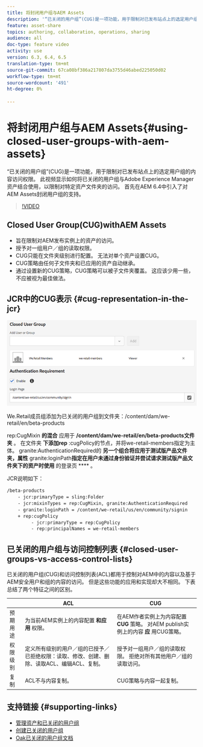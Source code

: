 ```yaml
---
title: 将封闭用户组与AEM Assets
description: '“已关闭的用户组”(CUG)是一项功能，用于限制对已发布站点上的选定用户组的内容访问权限。 此视频显示如何将已关闭的用户组与Adobe Experience Manager资产结合使用，以限制对特定资产文件夹的访问。 首先在AEM 6.4中引入了对AEM Assets封闭用户组的支持。 '
feature: asset-share
topics: authoring, collaboration, operations, sharing
audience: all
doc-type: feature video
activity: use
version: 6.3, 6.4, 6.5
translation-type: tm+mt
source-git-commit: 67ca08bf386a217807da3755d46abed225050d02
workflow-type: tm+mt
source-wordcount: '491'
ht-degree: 0%

---
```



# 将封闭用户组与AEM Assets{#using-closed-user-groups-with-aem-assets}

“已关闭的用户组”(CUG)是一项功能，用于限制对已发布站点上的选定用户组的内容访问权限。 此视频显示如何将已关闭的用户组与Adobe Experience Manager资产结合使用，以限制对特定资产文件夹的访问。 首先在AEM 6.4中引入了对AEM Assets封闭用户组的支持。

>[!VIDEO](https://video.tv.adobe.com/v/22155?quality=9&learn=on)

## Closed User Group(CUG)withAEM Assets

* 旨在限制对AEM发布实例上的资产的访问。
* 授予对一组用户／组的读取权限。
* CUG只能在文件夹级别进行配置。 无法对单个资产设置CUG。
* CUG策略由任何子文件夹和已应用的资产自动继承。
* 通过设置新的CUG策略，CUG策略可以被子文件夹覆盖。 这应该少用一些，不应被视为最佳做法。

## JCR中的CUG表示 {#cug-representation-in-the-jcr}

![JCR中的CUG表示](assets/closed-user-groups/folder-properties-closed-user-groups.png)

We.Retail成员组添加为已关闭的用户组到文件夹：/content/dam/we-retail/en/beta-products

rep:CugMixin **的混合** 应用于 **/content/dam/we-retail/en/beta-products文件夹** 。 在文件夹 **下添加rep** :cugPolicy的节点，并将we-retail-members指定为主体。 granite:AuthenticationRequired的 **另一个组合将应用于测试版产品文件夹，属性** granite:loginPath**指定在用户未通过身份验证并尝试请求测试版产品文件夹下的资产时使用** 的登录页 **** 。

JCR说明如下：

```xml
/beta-products
    - jcr:primaryType = sling:Folder
    - jcr:mixinTypes = rep:CugMixin, granite:AuthenticationRequired
    - granite:loginPath = /content/we-retail/us/en/community/signin
    + rep:cugPolicy
         - jcr:primaryType = rep:CugPolicy
         - rep:principalNames = we-retail-members
```

## 已关闭的用户组与访问控制列表 {#closed-user-groups-vs-access-control-lists}

已关闭的用户组(CUG)和访问控制列表(ACL)都用于控制对AEM中的内容以及基于AEM安全用户和组的内容的访问。 但是这些功能的应用和实现却大不相同。 下表总结了两个特征之间的区别。

|  | ACL | CUG |
| ----------------- | -------------------------------------------------------------------------------------------------------------------------------- | ----------------------------------------------------------------------------------------------------------------------------- |
| 预期用途 | 为当前AEM实例上的内容配置 **和应用** 权限。 | 在AEM作者实例上为内容配置 **CUG** 策略。 对AEM publish实例上的内容 **应** 用CUG策略。 |
| 权限级别 | 定义所有级别的用户／组的已授予／已拒绝权限：读取、修改、创建、删除、读取ACL、编辑ACL、复制。 | 授予对一组用户／组的读取权限。 拒绝对所有其他用户／组的读取访问。 |
| 复制 | ACL不与内容复制。 | CUG策略与内容一起复制。 |

## 支持链接 {#supporting-links}

* [管理资产和已关闭的用户组](https://helpx.adobe.com/experience-manager/6-5/assets/using/managing-assets-touch-ui.html#ClosedUserGroup)
* [创建已关闭的用户组](https://helpx.adobe.com/experience-manager/6-5/sites/administering/using/cug.html)
* [Oak已关闭的用户组文档](https://jackrabbit.apache.org/oak/docs/security/authorization/cug.html)
